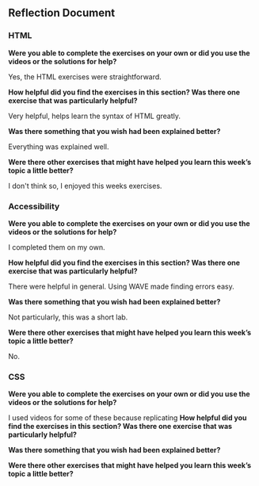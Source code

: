 ## Reflection Document

### HTML

**Were you able to complete the exercises on your own or did you use the videos or the solutions for help?**

Yes, the HTML exercises were straightforward.

**How helpful did you find the exercises in this section? Was there one exercise that was particularly helpful?**

Very helpful, helps learn the syntax of HTML greatly.

**Was there something that you wish had been explained better?**

Everything was explained well.

**Were there other exercises that might have helped you learn this week’s topic a little better?**

I don't think so, I enjoyed this weeks exercises.

### Accessibility

**Were you able to complete the exercises on your own or did you use the videos or the solutions for help?**

I completed them on my own.

**How helpful did you find the exercises in this section? Was there one exercise that was particularly helpful?**

There were helpful in general. Using WAVE made finding errors easy.

**Was there something that you wish had been explained better?**

Not particularly, this was a short lab.

**Were there other exercises that might have helped you learn this week’s topic a little better?**

No.

### CSS

**Were you able to complete the exercises on your own or did you use the videos or the solutions for help?**

I used videos for some of these because replicating
**How helpful did you find the exercises in this section? Was there one exercise that was particularly helpful?**

**Was there something that you wish had been explained better?**

**Were there other exercises that might have helped you learn this week’s topic a little better?**
